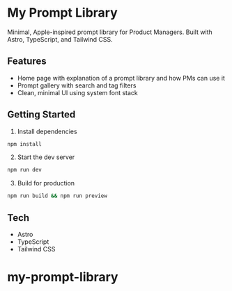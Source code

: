 # My Prompt Library

Minimal, Apple-inspired prompt library for Product Managers. Built with Astro, TypeScript, and Tailwind CSS.

## Features
- Home page with explanation of a prompt library and how PMs can use it
- Prompt gallery with search and tag filters
- Clean, minimal UI using system font stack

## Getting Started

1. Install dependencies

```bash
npm install
```

2. Start the dev server

```bash
npm run dev
```

3. Build for production

```bash
npm run build && npm run preview
```

## Tech
- Astro
- TypeScript
- Tailwind CSS

# my-prompt-library
